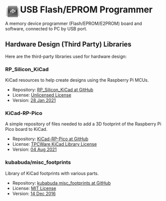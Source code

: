 # <img align="left" src="/images/icon.png" alt="usbflashprog" title="usbflashprog">USB Flash/EPROM Programmer

A memory device programmer (Flash/EPROM/E2PROM) board and software, connected to PC by USB port.

## Hardware Design (Third Party) Libraries

Here are the third-party libraries used for hardware design:

### RP\_Silicon\_KiCad

KiCad resources to help create designs using the Raspberry Pi MCUs.

- Repository: [RP_Silicon_KiCad at GitHub](https://github.com/HeadBoffin/RP_Silicon_KiCad)
- License: [Unlicensed License](https://github.com/HeadBoffin/RP_Silicon_KiCad/blob/main/LICENSE)
- Version: [28 Jan 2021](https://github.com/HeadBoffin/RP_Silicon_KiCad/commit/8ab84dd99d44e12403f169a6abfef67583b1366e)

### KiCad\-RP\-Pico

A simple repository of files needed to add a 3D footprint of the Raspberry Pi Pico board to KiCad.

- Repository: [KiCad-RP-Pico at GitHub](https://github.com/ncarandini/KiCad-RP-Pico)
- License: [TPCWare KiCad Library License](https://github.com/ncarandini/KiCad-RP-Pico/blob/main/LICENSE)
- Version: [04 Aug 2021](https://github.com/ncarandini/KiCad-RP-Pico/commit/ae1434c30d1d188bc6f0e62ef45307a41bbce4ca)

### kubabuda/misc_footprints

Library of KiCad footprints with various parts.

- Repository: [kubabuda misc_footprints at GitHub](https://github.com/kubabuda/misc_footprints)
- License: [MIT License](https://github.com/kubabuda/misc_footprints/blob/master/LICENSE)
- Version: [14 Dec 2016](https://github.com/kubabuda/misc_footprints/commit/31a232318f7d07eec0757982b5a22035425aaf1b)
